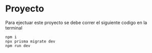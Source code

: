 # Proyecto
Para ejectuar este proyecto se debe correr el siguiente codigo en la terminal
```
npm i
npx prisma migrate dev
npm run dev
```